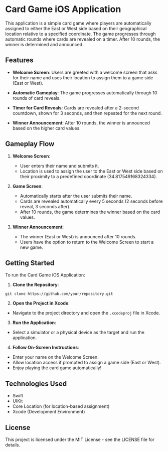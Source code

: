 # Card Game iOS Application

This application is a simple card game where players are automatically assigned to either the East or West side based on their geographical location relative to a specified coordinate. The game progresses through automatic rounds where cards are revealed on a timer. After 10 rounds, the winner is determined and announced.

## Features

- **Welcome Screen**: Users are greeted with a welcome screen that asks for their name and uses their location to assign them to a game side (East or West).
  
- **Automatic Gameplay**: The game progresses automatically through 10 rounds of card reveals.
  
- **Timer for Card Reveals**: Cards are revealed after a 2-second countdown, shown for 3 seconds, and then repeated for the next round.
  
- **Winner Announcement**: After 10 rounds, the winner is announced based on the higher card values.

## Gameplay Flow

1. **Welcome Screen**:
   - User enters their name and submits it.
   - Location is used to assign the user to the East or West side based on their proximity to a predefined coordinate (34.817549168324334).

2. **Game Screen**:
   - Automatically starts after the user submits their name.
   - Cards are revealed automatically every 5 seconds (2 seconds before reveal, 3 seconds after).
   - After 10 rounds, the game determines the winner based on the card values.

3. **Winner Announcement**:
   - The winner (East or West) is announced after 10 rounds.
   - Users have the option to return to the Welcome Screen to start a new game.

## Getting Started

To run the Card Game iOS Application:

1. **Clone the Repository**:

```git clone https://github.com/your/repository.git```


2. **Open the Project in Xcode**:
- Navigate to the project directory and open the `.xcodeproj` file in Xcode.

3. **Run the Application**:
- Select a simulator or a physical device as the target and run the application.

4. **Follow On-Screen Instructions**:
- Enter your name on the Welcome Screen.
- Allow location access if prompted to assign a game side (East or West).
- Enjoy playing the card game automatically!

## Technologies Used

- Swift
- UIKit
- Core Location (for location-based assignment)
- Xcode (Development Environment)

## License

This project is licensed under the MIT License - see the LICENSE file for details.
